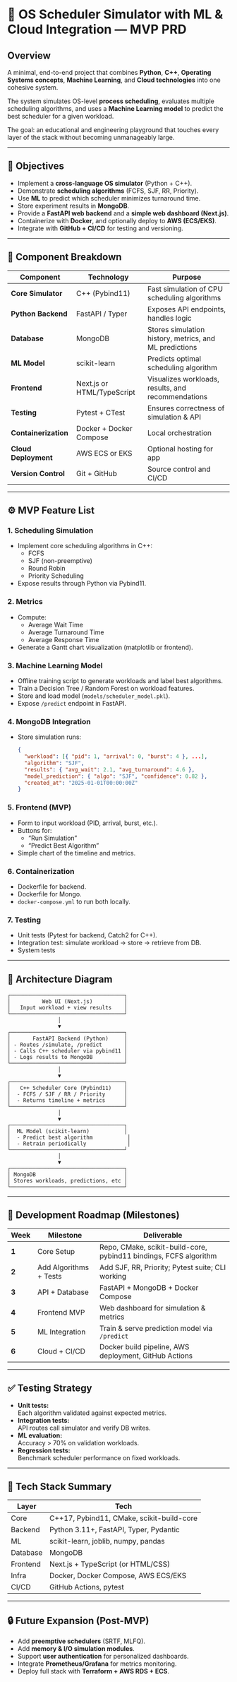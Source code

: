 # 🧠 OS Scheduler Simulator with ML & Cloud Integration — MVP PRD

## Overview
A minimal, end-to-end project that combines **Python**, **C++**, **Operating Systems concepts**, **Machine Learning**, and **Cloud technologies** into one cohesive system.

The system simulates OS-level **process scheduling**, evaluates multiple scheduling algorithms, and uses a **Machine Learning model** to predict the best scheduler for a given workload.

The goal: an educational and engineering playground that touches every layer of the stack without becoming unmanageably large.

---

## 🎯 Objectives
- Implement a **cross-language OS simulator** (Python + C++).
- Demonstrate **scheduling algorithms** (FCFS, SJF, RR, Priority).
- Use **ML** to predict which scheduler minimizes turnaround time.
- Store experiment results in **MongoDB**.
- Provide a **FastAPI web backend** and a **simple web dashboard (Next.js)**.
- Containerize with **Docker**, and optionally deploy to **AWS (ECS/EKS)**.
- Integrate with **GitHub + CI/CD** for testing and versioning.

---

## 🧩 Component Breakdown

| Component | Technology | Purpose |
|------------|-------------|----------|
| **Core Simulator** | C++ (Pybind11) | Fast simulation of CPU scheduling algorithms |
| **Python Backend** | FastAPI / Typer | Exposes API endpoints, handles logic |
| **Database** | MongoDB | Stores simulation history, metrics, and ML predictions |
| **ML Model** | scikit-learn | Predicts optimal scheduling algorithm |
| **Frontend** | Next.js or HTML/TypeScript | Visualizes workloads, results, and recommendations |
| **Testing** | Pytest + CTest | Ensures correctness of simulation & API |
| **Containerization** | Docker + Docker Compose | Local orchestration |
| **Cloud Deployment** | AWS ECS or EKS | Optional hosting for app |
| **Version Control** | Git + GitHub | Source control and CI/CD |

---

## ⚙️ MVP Feature List

### 1. Scheduling Simulation
- Implement core scheduling algorithms in C++:
  - FCFS
  - SJF (non-preemptive)
  - Round Robin
  - Priority Scheduling
- Expose results through Python via Pybind11.

### 2. Metrics
- Compute:
  - Average Wait Time
  - Average Turnaround Time
  - Average Response Time
- Generate a Gantt chart visualization (matplotlib or frontend).

### 3. Machine Learning Model
- Offline training script to generate workloads and label best algorithms.
- Train a Decision Tree / Random Forest on workload features.
- Store and load model (`models/scheduler_model.pkl`).
- Expose `/predict` endpoint in FastAPI.

### 4. MongoDB Integration
- Store simulation runs:
  ```json
  {
    "workload": [{ "pid": 1, "arrival": 0, "burst": 4 }, ...],
    "algorithm": "SJF",
    "results": { "avg_wait": 2.1, "avg_turnaround": 4.6 },
    "model_prediction": { "algo": "SJF", "confidence": 0.82 },
    "created_at": "2025-01-01T00:00:00Z"
  }
  ```

### 5. Frontend (MVP)
- Form to input workload (PID, arrival, burst, etc.).
- Buttons for:
  - “Run Simulation”
  - “Predict Best Algorithm”
- Simple chart of the timeline and metrics.

### 6. Containerization
- Dockerfile for backend.
- Dockerfile for Mongo.
- `docker-compose.yml` to run both locally.

### 7. Testing
- Unit tests (Pytest for backend, Catch2 for C++).
- Integration test: simulate workload → store → retrieve from DB.
- System tests

---

## 🧠 Architecture Diagram
```
┌────────────────────────────────────┐
│          Web UI (Next.js)          │
│   Input workload + view results    │
└────────────────────────────────────┘
                │
                ▼
┌────────────────────────────────────┐
│       FastAPI Backend (Python)     │
│ - Routes /simulate, /predict       │
│ - Calls C++ scheduler via pybind11 │
│ - Logs results to MongoDB          │
└────────────────────────────────────┘
                │
                ▼
┌────────────────────────────────────┐
│   C++ Scheduler Core (Pybind11)    │
│  - FCFS / SJF / RR / Priority      │
│  - Returns timeline + metrics      │
└────────────────────────────────────┘
                │
                ▼
┌────────────────────────────────────┐
│  ML Model (scikit-learn)           │
│  - Predict best algorithm           │
│  - Retrain periodically             │
└────────────────────────────────────┘
                │
                ▼
┌────────────────────────────────────┐
│ MongoDB                            │
│ Stores workloads, predictions, etc │
└────────────────────────────────────┘
```

---

## 🚀 Development Roadmap (Milestones)

| Week | Milestone | Deliverable |
|------|------------|-------------|
| **1** | Core Setup | Repo, CMake, scikit-build-core, pybind11 bindings, FCFS algorithm |
| **2** | Add Algorithms + Tests | Add SJF, RR, Priority; Pytest suite; CLI working |
| **3** | API + Database | FastAPI + MongoDB + Docker Compose |
| **4** | Frontend MVP | Web dashboard for simulation & metrics |
| **5** | ML Integration | Train & serve prediction model via `/predict` |
| **6** | Cloud + CI/CD | Docker build pipeline, AWS deployment, GitHub Actions |

---

## ✅ Testing Strategy
- **Unit tests:**  
  Each algorithm validated against expected metrics.
- **Integration tests:**  
  API routes call simulator and verify DB writes.
- **ML evaluation:**  
  Accuracy > 70% on validation workloads.
- **Regression tests:**  
  Benchmark scheduler performance on fixed workloads.

---

## 🧰 Tech Stack Summary
| Layer | Tech |
|--------|------|
| Core | C++17, Pybind11, CMake, scikit-build-core |
| Backend | Python 3.11+, FastAPI, Typer, Pydantic |
| ML | scikit-learn, joblib, numpy, pandas |
| Database | MongoDB |
| Frontend | Next.js + TypeScript (or HTML/CSS) |
| Infra | Docker, Docker Compose, AWS ECS/EKS |
| CI/CD | GitHub Actions, pytest |

---

## 🔒 Future Expansion (Post-MVP)
- Add **preemptive schedulers** (SRTF, MLFQ).
- Add **memory & I/O simulation modules**.
- Support **user authentication** for personalized dashboards.
- Integrate **Prometheus/Grafana** for metrics monitoring.
- Deploy full stack with **Terraform + AWS RDS + ECS**.
